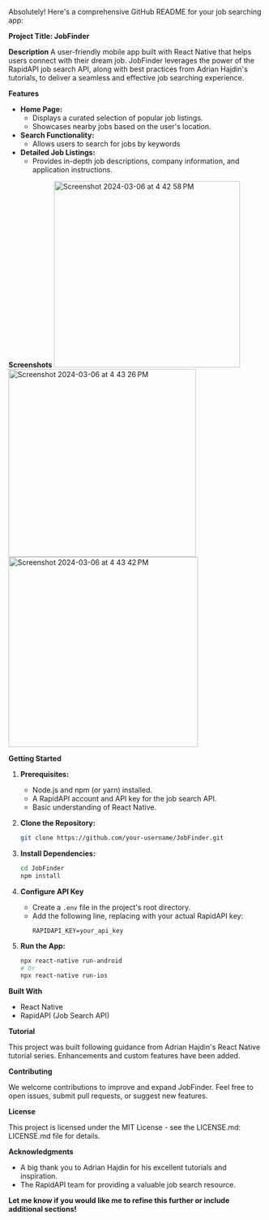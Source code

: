 Absolutely! Here's a comprehensive GitHub README for your job searching app:

**Project Title: JobFinder**

**Description**
A user-friendly mobile app built with React Native that helps users connect with their dream job. JobFinder leverages the power of the RapidAPI job search API, along with best practices from Adrian Hajdin's tutorials, to deliver a seamless and effective job searching experience. 

**Features**

* **Home Page:**
   * Displays a curated selection of popular job listings.
   * Showcases nearby jobs based on the user's location.
* **Search Functionality:**
   * Allows users to search for jobs by keywords
* **Detailed Job Listings:**
   * Provides in-depth job descriptions, company information, and application instructions.

**Screenshots**
<img width="367" alt="Screenshot 2024-03-06 at 4 42 58 PM" src="https://github.com/safegergis/JobSearchRN/assets/33107228/51fa17da-e48a-43a4-8180-50d55221fecf">
<img width="370" alt="Screenshot 2024-03-06 at 4 43 26 PM" src="https://github.com/safegergis/JobSearchRN/assets/33107228/5b5f261b-ea1e-4749-a6df-ae257c6f8680">
<img width="374" alt="Screenshot 2024-03-06 at 4 43 42 PM" src="https://github.com/safegergis/JobSearchRN/assets/33107228/eec7cb80-10e9-4595-987c-a8be1073aa62">


**Getting Started**

1. **Prerequisites:**
   * Node.js and npm (or yarn) installed.
   * A RapidAPI account and API key for the job search API.
   * Basic understanding of React Native.

2. **Clone the Repository:**
   ```bash
   git clone https://github.com/your-username/JobFinder.git
   ```

3. **Install Dependencies:**
   ```bash
   cd JobFinder
   npm install 
   ```

4. **Configure API Key**
   * Create a `.env` file in the project's root directory.
   * Add the following line, replacing with your actual RapidAPI key:
      ```
      RAPIDAPI_KEY=your_api_key 
      ```

5. **Run the App:**
   ```bash
   npx react-native run-android 
   # Or
   npx react-native run-ios
   ```

**Built With**

* React Native
* RapidAPI (Job Search API)

**Tutorial**

This project was built following guidance from Adrian Hajdin's React Native tutorial series. Enhancements and custom features have been added.

**Contributing**

We welcome contributions to improve and expand JobFinder. Feel free to open issues, submit pull requests, or suggest new features.

**License**

This project is licensed under the MIT License - see the LICENSE.md: LICENSE.md file for details.

**Acknowledgments**

* A big thank you to Adrian Hajdin for his excellent tutorials and inspiration.
* The RapidAPI team for providing a valuable job search resource. 

**Let me know if you would like me to refine this further or include additional sections!** 
